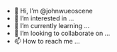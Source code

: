 - 👋 Hi, I’m @johnwueoscene
- 👀 I’m interested in ...
- 🌱 I’m currently learning ...
- 💞️ I’m looking to collaborate on ...
- 📫 How to reach me ...

<!---
johnwueoscene/johnwueoscene is a ✨ special ✨ repository because its `README.md` (this file) appears on your GitHub profile.
You can click the Preview link to take a look at your changes.
--->
